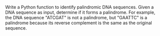 Write a Python function to identify palindromic DNA sequences. Given a DNA sequence as input, determine if it forms a palindrome. For example, the DNA sequence "ATCGAT" is not a palindrome, but "GAATTC" is a palindrome because its reverse complement is the same as the original sequence.
